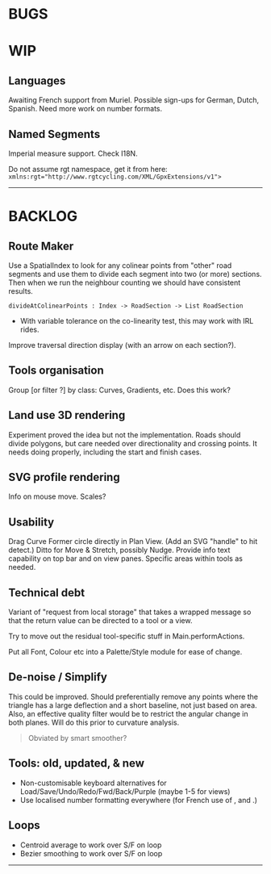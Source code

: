 
# BUGS

# WIP

## Languages

Awaiting French support from Muriel.
Possible sign-ups for German, Dutch, Spanish.
Need more work on number formats.

## Named Segments

Imperial measure support.
Check I18N.

Do not assume rgt namespace, get it from here:
`xmlns:rgt="http://www.rgtcycling.com/XML/GpxExtensions/v1">`


---

# BACKLOG

## Route Maker

Use a SpatialIndex to look for any colinear points from "other" road segments and use them
to divide each segment into two (or more) sections. Then when we run the neighbour counting
we should have consistent results.  

    divideAtColinearPoints : Index -> RoadSection -> List RoadSection

- With variable tolerance on the co-linearity test, this may work with IRL rides.

Improve traversal direction display (with an arrow on each section?).

## Tools organisation

Group [or filter ?] by class: Curves, Gradients, etc. Does this work?

## Land use 3D rendering

Experiment proved the idea but not the implementation.
Roads should divide polygons, but care needed over directionality and crossing points.
It needs doing properly, including the start and finish cases.

## SVG profile rendering

Info on mouse move.
Scales?

## Usability

Drag Curve Former circle directly in Plan View. (Add an SVG "handle" to hit detect.)
Ditto for Move & Stretch, possibly Nudge.
Provide info text capability on top bar and on view panes.
Specific areas within tools as needed.

## Technical debt

Variant of "request from local storage" that takes a wrapped message so that the return value
can be directed to a tool or a view.

Try to move out the residual tool-specific stuff in Main.performActions.

Put all Font, Colour etc into a Palette/Style module for ease of change.

## De-noise / Simplify

This could be improved. Should preferentially remove any points where the triangle has a large
deflection and a short baseline, not just based on area. Also, an effective quality filter
would be to restrict the angular change in both planes. Will do this prior to curvature analysis.
> Obviated by smart smoother?

## Tools: old, updated, & new

- Non-customisable keyboard alternatives for Load/Save/Undo/Redo/Fwd/Back/Purple (maybe 1-5 for views)
- Use localised number formatting everywhere (for French use of , and .)

## Loops

- Centroid average to work over S/F on loop
- Bezier smoothing to work over S/F on loop

 
---
